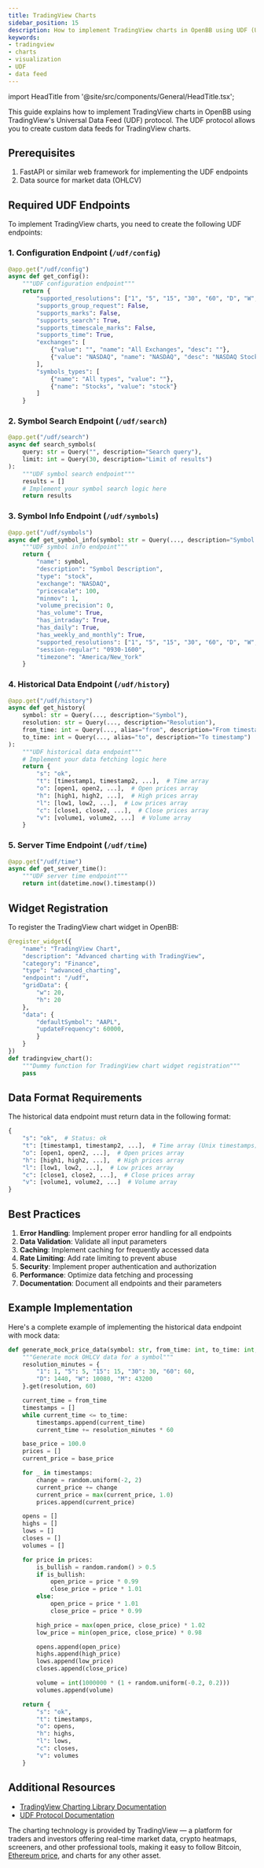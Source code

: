 ```yaml
---
title: TradingView Charts
sidebar_position: 15
description: How to implement TradingView charts in OpenBB using UDF (Universal Data Feed)
keywords:
- tradingview
- charts
- visualization
- UDF
- data feed
---
```


import HeadTitle from '@site/src/components/General/HeadTitle.tsx';

<HeadTitle title="TradingView Charts | OpenBB Workspace Docs" />

This guide explains how to implement TradingView charts in OpenBB using TradingView's Universal Data Feed (UDF) protocol. The UDF protocol allows you to create custom data feeds for TradingView charts.

## Prerequisites

1. FastAPI or similar web framework for implementing the UDF endpoints
2. Data source for market data (OHLCV)

## Required UDF Endpoints

To implement TradingView charts, you need to create the following UDF endpoints:

### 1. Configuration Endpoint (`/udf/config`)

```python
@app.get("/udf/config")
async def get_config():
    """UDF configuration endpoint"""
    return {
        "supported_resolutions": ["1", "5", "15", "30", "60", "D", "W", "M"],
        "supports_group_request": False,
        "supports_marks": False,
        "supports_search": True,
        "supports_timescale_marks": False,
        "supports_time": True,
        "exchanges": [
            {"value": "", "name": "All Exchanges", "desc": ""},
            {"value": "NASDAQ", "name": "NASDAQ", "desc": "NASDAQ Stock Exchange"}
        ],
        "symbols_types": [
            {"name": "All types", "value": ""},
            {"name": "Stocks", "value": "stock"}
        ]
    }
```

### 2. Symbol Search Endpoint (`/udf/search`)

```python
@app.get("/udf/search")
async def search_symbols(
    query: str = Query("", description="Search query"),
    limit: int = Query(30, description="Limit of results")
):
    """UDF symbol search endpoint"""
    results = []
    # Implement your symbol search logic here
    return results
```

### 3. Symbol Info Endpoint (`/udf/symbols`)

```python
@app.get("/udf/symbols")
async def get_symbol_info(symbol: str = Query(..., description="Symbol to get info for")):
    """UDF symbol info endpoint"""
    return {
        "name": symbol,
        "description": "Symbol Description",
        "type": "stock",
        "exchange": "NASDAQ",
        "pricescale": 100,
        "minmov": 1,
        "volume_precision": 0,
        "has_volume": True,
        "has_intraday": True,
        "has_daily": True,
        "has_weekly_and_monthly": True,
        "supported_resolutions": ["1", "5", "15", "30", "60", "D", "W", "M"],
        "session-regular": "0930-1600",
        "timezone": "America/New_York"
    }
```

### 4. Historical Data Endpoint (`/udf/history`)

```python
@app.get("/udf/history")
async def get_history(
    symbol: str = Query(..., description="Symbol"),
    resolution: str = Query(..., description="Resolution"),
    from_time: int = Query(..., alias="from", description="From timestamp"),
    to_time: int = Query(..., alias="to", description="To timestamp")
):
    """UDF historical data endpoint"""
    # Implement your data fetching logic here
    return {
        "s": "ok",
        "t": [timestamp1, timestamp2, ...],  # Time array
        "o": [open1, open2, ...],  # Open prices array
        "h": [high1, high2, ...],  # High prices array
        "l": [low1, low2, ...],  # Low prices array
        "c": [close1, close2, ...],  # Close prices array
        "v": [volume1, volume2, ...]  # Volume array
    }
```

### 5. Server Time Endpoint (`/udf/time`)

```python
@app.get("/udf/time")
async def get_server_time():
    """UDF server time endpoint"""
    return int(datetime.now().timestamp())
```

## Widget Registration

To register the TradingView chart widget in OpenBB:

```python
@register_widget({
    "name": "TradingView Chart",
    "description": "Advanced charting with TradingView",
    "category": "Finance",
    "type": "advanced_charting",
    "endpoint": "/udf",
    "gridData": {
        "w": 20,
        "h": 20
    },
    "data": {
        "defaultSymbol": "AAPL",
        "updateFrequency": 60000,
        }
    }
})
def tradingview_chart():
    """Dummy function for TradingView chart widget registration"""
    pass

```

## Data Format Requirements

The historical data endpoint must return data in the following format:

```python
{
    "s": "ok",  # Status: ok
    "t": [timestamp1, timestamp2, ...],  # Time array (Unix timestamps)
    "o": [open1, open2, ...],  # Open prices array
    "h": [high1, high2, ...],  # High prices array
    "l": [low1, low2, ...],  # Low prices array
    "c": [close1, close2, ...],  # Close prices array
    "v": [volume1, volume2, ...]  # Volume array
}
```

## Best Practices

1. **Error Handling**: Implement proper error handling for all endpoints
2. **Data Validation**: Validate all input parameters
3. **Caching**: Implement caching for frequently accessed data
4. **Rate Limiting**: Add rate limiting to prevent abuse
5. **Security**: Implement proper authentication and authorization
6. **Performance**: Optimize data fetching and processing
7. **Documentation**: Document all endpoints and their parameters

## Example Implementation

Here's a complete example of implementing the historical data endpoint with mock data:

```python
def generate_mock_price_data(symbol: str, from_time: int, to_time: int, resolution: str) -> dict:
    """Generate mock OHLCV data for a symbol"""
    resolution_minutes = {
        "1": 1, "5": 5, "15": 15, "30": 30, "60": 60,
        "D": 1440, "W": 10080, "M": 43200
    }.get(resolution, 60)

    current_time = from_time
    timestamps = []
    while current_time <= to_time:
        timestamps.append(current_time)
        current_time += resolution_minutes * 60

    base_price = 100.0
    prices = []
    current_price = base_price

    for _ in timestamps:
        change = random.uniform(-2, 2)
        current_price += change
        current_price = max(current_price, 1.0)
        prices.append(current_price)

    opens = []
    highs = []
    lows = []
    closes = []
    volumes = []

    for price in prices:
        is_bullish = random.random() > 0.5
        if is_bullish:
            open_price = price * 0.99
            close_price = price * 1.01
        else:
            open_price = price * 1.01
            close_price = price * 0.99

        high_price = max(open_price, close_price) * 1.02
        low_price = min(open_price, close_price) * 0.98

        opens.append(open_price)
        highs.append(high_price)
        lows.append(low_price)
        closes.append(close_price)

        volume = int(1000000 * (1 + random.uniform(-0.2, 0.2)))
        volumes.append(volume)

    return {
        "s": "ok",
        "t": timestamps,
        "o": opens,
        "h": highs,
        "l": lows,
        "c": closes,
        "v": volumes
    }
```

## Additional Resources

- [TradingView Charting Library Documentation](https://www.tradingview.com/charting-library-docs/)
- [UDF Protocol Documentation](https://www.tradingview.com/charting-library-docs/latest/connecting_data/UDF)

The charting technology is provided by TradingView — a platform for traders and investors offering real-time market data, crypto heatmaps, screeners, and other professional tools, making it easy to follow Bitcoin, [Ethereum price](https://www.tradingview.com/symbols/ETHUSD/), and charts for any other asset.